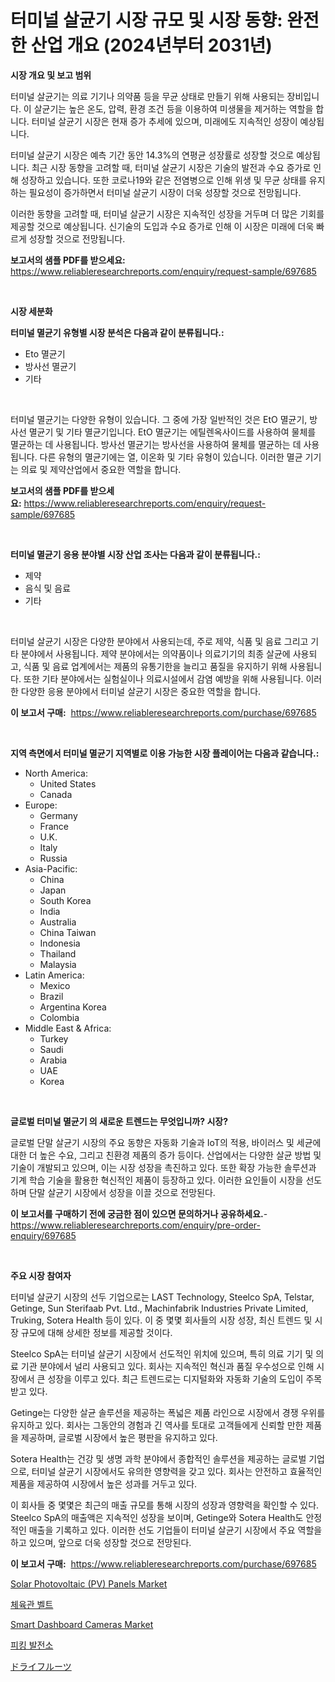 <p><h1>터미널 살균기 시장 규모 및 시장 동향: 완전한 산업 개요 (2024년부터 2031년)</h1></p><p><strong>시장 개요 및 보고 범위</strong></p>
<p><p>터미널 살균기는 의료 기기나 의약품 등을 무균 상태로 만들기 위해 사용되는 장비입니다. 이 살균기는 높은 온도, 압력, 환경 조건 등을 이용하여 미생물을 제거하는 역할을 합니다. 터미널 살균기 시장은 현재 증가 추세에 있으며, 미래에도 지속적인 성장이 예상됩니다. </p><p>터미널 살균기 시장은 예측 기간 동안 14.3%의 연평균 성장률로 성장할 것으로 예상됩니다. 최근 시장 동향을 고려할 때, 터미널 살균기 시장은 기술의 발전과 수요 증가로 인해 성장하고 있습니다. 또한 코로나19와 같은 전염병으로 인해 위생 및 무균 상태를 유지하는 필요성이 증가하면서 터미널 살균기 시장이 더욱 성장할 것으로 전망됩니다. </p><p>이러한 동향을 고려할 때, 터미널 살균기 시장은 지속적인 성장을 거두며 더 많은 기회를 제공할 것으로 예상됩니다. 신기술의 도입과 수요 증가로 인해 이 시장은 미래에 더욱 빠르게 성장할 것으로 전망됩니다.</p></p>
<p><strong>보고서의 샘플 PDF를 받으세요:</strong> <a href="https://www.reliableresearchreports.com/enquiry/request-sample/697685">https://www.reliableresearchreports.com/enquiry/request-sample/697685</a></p>
<p>&nbsp;</p>
<p><strong>시장 세분화</strong></p>
<p><strong>터미널 멸균기 유형별 시장 분석은 다음과 같이 분류됩니다.:</strong></p>
<p><ul><li>Eto 멸균기</li><li>방사선 멸균기</li><li>기타</li></ul></p>
<p>&nbsp;</p>
<p><p>터미널 멸균기는 다양한 유형이 있습니다. 그 중에 가장 일반적인 것은 EtO 멸균기, 방사선 멸균기 및 기타 멸균기입니다. EtO 멸균기는 에틸렌옥사이드를 사용하여 물체를 멸균하는 데 사용됩니다. 방사선 멸균기는 방사선을 사용하여 물체를 멸균하는 데 사용됩니다. 다른 유형의 멸균기에는 열, 이온화 및 기타 유형이 있습니다. 이러한 멸균 기기는 의료 및 제약산업에서 중요한 역할을 합니다.</p></p>
<p><strong>보고서의 샘플 PDF를 받으세요:</strong>&nbsp;<a href="https://www.reliableresearchreports.com/enquiry/request-sample/697685">https://www.reliableresearchreports.com/enquiry/request-sample/697685</a></p>
<p>&nbsp;</p>
<p><strong> 터미널 멸균기 응용 분야별 시장 산업 조사는 다음과 같이 분류됩니다.:</strong></p>
<p><ul><li>제약</li><li>음식 및 음료</li><li>기타</li></ul></p>
<p>&nbsp;</p>
<p><p>터미널 살균기 시장은 다양한 분야에서 사용되는데, 주로 제약, 식품 및 음료 그리고 기타 분야에서 사용됩니다. 제약 분야에서는 의약품이나 의료기기의 최종 살균에 사용되고, 식품 및 음료 업계에서는 제품의 유통기한을 늘리고 품질을 유지하기 위해 사용됩니다. 또한 기타 분야에서는 실험실이나 의료시설에서 감염 예방을 위해 사용됩니다. 이러한 다양한 응용 분야에서 터미널 살균기 시장은 중요한 역할을 합니다.</p></p>
<p><strong>이 보고서 구매:</strong>&nbsp; <a href="https://www.reliableresearchreports.com/purchase/697685">https://www.reliableresearchreports.com/purchase/697685</a></p>
<p>&nbsp;</p>
<p><strong>지역 측면에서 터미널 멸균기 지역별로 이용 가능한 시장 플레이어는 다음과 같습니다.:</strong></p>
<p><ul>
    <li>
        North America:
        <ul>
            <li>United States</li>
            <li>Canada</li>
        </ul>
    </li>
    <li>
        Europe:
        <ul>
            <li>Germany</li>
            <li>France</li>
            <li>U.K.</li>
            <li>Italy</li>
            <li>Russia</li>
        </ul>
    </li>
    <li>
        Asia-Pacific:
        <ul>
            <li>China</li>
            <li>Japan</li>
            <li>South Korea</li>
            <li>India</li>
            <li>Australia</li>
            <li>China Taiwan</li>
            <li>Indonesia</li>
            <li>Thailand</li>
            <li>Malaysia</li>
        </ul>
    </li>
    <li>
        Latin America:
        <ul>
            <li>Mexico</li>
            <li>Brazil</li>
            <li>Argentina Korea</li>
            <li>Colombia</li>
        </ul>
    </li>
    <li>
        Middle East & Africa:
        <ul>
            <li>Turkey</li>
            <li>Saudi</li>
            <li>Arabia</li>
            <li>UAE</li>
            <li>Korea</li>
        </ul>
    </li>
    </ul></p>
<p>&nbsp;</p>
<p><strong>글로벌 터미널 멸균기 의 새로운 트렌드는 무엇입니까? 시장?</strong></p>
<p><p>글로벌 단말 살균기 시장의 주요 동향은 자동화 기술과 IoT의 적용, 바이러스 및 세균에 대한 더 높은 수요, 그리고 친환경 제품의 증가 등이다. 산업에서는 다양한 살균 방법 및 기술이 개발되고 있으며, 이는 시장 성장을 촉진하고 있다. 또한 확장 가능한 솔루션과 기계 학습 기술을 활용한 혁신적인 제품이 등장하고 있다. 이러한 요인들이 시장을 선도하며 단말 살균기 시장에서 성장을 이끌 것으로 전망된다.</p></p>
<p><strong>이 보고서를 구매하기 전에 궁금한 점이 있으면 문의하거나 공유하세요.</strong>- <a href="https://www.reliableresearchreports.com/enquiry/pre-order-enquiry/697685">https://www.reliableresearchreports.com/enquiry/pre-order-enquiry/697685</a></p>
<p>&nbsp;</p>
<p><strong>주요 시장 참여자</strong></p>
<p><p>터미널 살균기 시장의 선두 기업으로는 LAST Technology, Steelco SpA, Telstar, Getinge, Sun Sterifaab Pvt. Ltd., Machinfabrik Industries Private Limited, Truking, Sotera Health 등이 있다. 이 중 몇몇 회사들의 시장 성장, 최신 트렌드 및 시장 규모에 대해 상세한 정보를 제공할 것이다. </p><p>Steelco SpA는 터미널 살균기 시장에서 선도적인 위치에 있으며, 특히 의료 기기 및 의료 기관 분야에서 널리 사용되고 있다. 회사는 지속적인 혁신과 품질 우수성으로 인해 시장에서 큰 성장을 이루고 있다. 최근 트렌드로는 디지털화와 자동화 기술의 도입이 주목받고 있다. </p><p>Getinge는 다양한 살균 솔루션을 제공하는 폭넓은 제품 라인으로 시장에서 경쟁 우위를 유지하고 있다. 회사는 그동안의 경험과 긴 역사를 토대로 고객들에게 신뢰할 만한 제품을 제공하며, 글로벌 시장에서 높은 평판을 유지하고 있다. </p><p>Sotera Health는 건강 및 생명 과학 분야에서 종합적인 솔루션을 제공하는 글로벌 기업으로, 터미널 살균기 시장에서도 유의한 영향력을 갖고 있다. 회사는 안전하고 효율적인 제품을 제공하여 시장에서 높은 성과를 거두고 있다. </p><p>이 회사들 중 몇몇은 최근의 매출 규모를 통해 시장의 성장과 영향력을 확인할 수 있다. Steelco SpA의 매출액은 지속적인 성장을 보이며, Getinge와 Sotera Health도 안정적인 매출을 기록하고 있다. 이러한 선도 기업들이 터미널 살균기 시장에서 주요 역할을 하고 있으며, 앞으로 더욱 성장할 것으로 전망된다.</p></p>
<p><strong>이 보고서 구매:</strong>&nbsp;&nbsp;<a href="https://www.reliableresearchreports.com/purchase/697685">https://www.reliableresearchreports.com/purchase/697685</a></p>
<p><p><a href="https://github.com/abdelrhmankishk22/Market-Research-Report-List-3/blob/main/solar-photovoltaic-pv-panels-market.md">Solar Photovoltaic (PV) Panels Market</a></p><p><a href="https://github.com/GabrielBlanda5656/Market-Research-Report-List-1/blob/main/897160915511.md">체육관 벨트</a></p><p><a href="https://issuu.com/reportprime-2/docs/smart-dashboard-cameras-market-size-2030.pptx">Smart Dashboard Cameras Market</a></p><p><a href="https://github.com/vsckjg50460/Market-Research-Report-List-1/blob/main/762406615510.md">피킹 발전소</a></p><p><a href="https://github.com/lrlmopnhwd79300/Market-Research-Report-List-1/blob/main/193087716557.md">ドライフルーツ</a></p></p>
